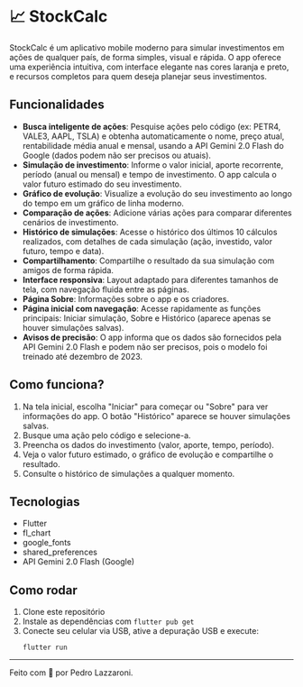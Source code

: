# 📈 StockCalc

StockCalc é um aplicativo mobile moderno para simular investimentos em ações de qualquer país, de forma simples, visual e rápida. O app oferece uma experiência intuitiva, com interface elegante nas cores laranja e preto, e recursos completos para quem deseja planejar seus investimentos.

## Funcionalidades

- **Busca inteligente de ações**: Pesquise ações pelo código (ex: PETR4, VALE3, AAPL, TSLA) e obtenha automaticamente o nome, preço atual, rentabilidade média anual e mensal, usando a API Gemini 2.0 Flash do Google (dados podem não ser precisos ou atuais).
- **Simulação de investimento**: Informe o valor inicial, aporte recorrente, período (anual ou mensal) e tempo de investimento. O app calcula o valor futuro estimado do seu investimento.
- **Gráfico de evolução**: Visualize a evolução do seu investimento ao longo do tempo em um gráfico de linha moderno.
- **Comparação de ações**: Adicione várias ações para comparar diferentes cenários de investimento.
- **Histórico de simulações**: Acesse o histórico dos últimos 10 cálculos realizados, com detalhes de cada simulação (ação, investido, valor futuro, tempo e data).
- **Compartilhamento**: Compartilhe o resultado da sua simulação com amigos de forma rápida.
- **Interface responsiva**: Layout adaptado para diferentes tamanhos de tela, com navegação fluida entre as páginas.
- **Página Sobre**: Informações sobre o app e os criadores.
- **Página inicial com navegação**: Acesse rapidamente as funções principais: Iniciar simulação, Sobre e Histórico (aparece apenas se houver simulações salvas).
- **Avisos de precisão**: O app informa que os dados são fornecidos pela API Gemini 2.0 Flash e podem não ser precisos, pois o modelo foi treinado até dezembro de 2023.

## Como funciona?
1. Na tela inicial, escolha "Iniciar" para começar ou "Sobre" para ver informações do app. O botão "Histórico" aparece se houver simulações salvas.
2. Busque uma ação pelo código e selecione-a.
3. Preencha os dados do investimento (valor, aporte, tempo, período).
4. Veja o valor futuro estimado, o gráfico de evolução e compartilhe o resultado.
5. Consulte o histórico de simulações a qualquer momento.

## Tecnologias
- Flutter
- fl_chart
- google_fonts
- shared_preferences
- API Gemini 2.0 Flash (Google)

## Como rodar
1. Clone este repositório
2. Instale as dependências com `flutter pub get`
3. Conecte seu celular via USB, ative a depuração USB e execute:
   ```
   flutter run
   ```

---

Feito com 💸 por Pedro Lazzaroni.
